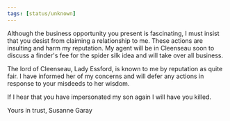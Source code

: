 ```yaml
---
tags: [status/unknown]
---
```


Although the business opportunity you present is fascinating, I must insist that you desist from claiming a relationship to me. These actions are insulting and harm my reputation. My agent will be in Cleenseau soon to discuss a finder's fee for the spider silk idea and will take over all business.

The lord of Cleenseau, Lady Essford, is known to me by reputation as quite fair. I have informed her of my concerns and will defer any actions in response to your misdeeds to her wisdom.

If I hear that you have impersonated my son again I will have you killed.

Yours in trust,
Susanne Garay